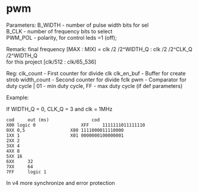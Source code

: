 # pwm
Parameters: B_WIDTH - number of pulse width bits  for sel													
	    B_CLK - number of frequency bits to select	
            PWM_POL - polarity, for control leds =1 (off);
            
Remark: final frequency [MAX : MIX) = clk /2 /2^WIDTH_Q : clk /2 /2^CLK_Q /2^WIDTH_Q	
for this project [clk/512 :  clk/65_536]
           
Reg:        clk_count - First counter for divide clk
            clk_en_buf - Buffer for create strob
            width_count - Second counter for divide fclk
            pwm - Comparator for duty cycle | 01 - min duty cycle, FF - max duty cycle (if def parameters) 
            
Example:
            
If WIDTH_Q = 0, CLK_Q = 3 and clk = 1MHz 
	
	cod 	out (ms)				cod		
	X00	logic 0					XFF  	1111111011111110
	0XX	0,5					X80	1111000011110000
	1XX	1					X01	0000000100000001
	2XX	2
	3XX	4
	4XX	8
	5XX	16
	6XX 	32
	7XX 	64
	7FF 	logic 1
  
  In v4 more synchronize and error protection 
